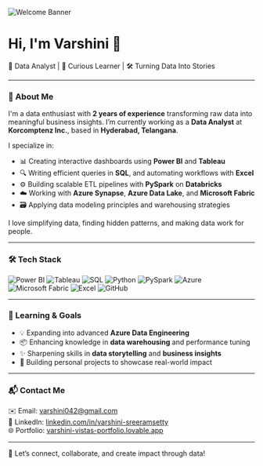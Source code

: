 <!-- Banner -->
![Welcome Banner](assets/varshini-header.png)

# Hi, I'm Varshini 👋

💼 Data Analyst | 🧠 Curious Learner | 🛠️ Turning Data Into Stories

---

### 🚀 About Me

I'm a data enthusiast with **2 years of experience** transforming raw data into meaningful business insights. I’m currently working as a **Data Analyst** at **Korcomptenz Inc.**, based in **Hyderabad, Telangana**.

I specialize in:

- 📊 Creating interactive dashboards using **Power BI** and **Tableau**
- 🔍 Writing efficient queries in **SQL**, and automating workflows with **Excel**
- ⚙️ Building scalable ETL pipelines with **PySpark** on **Databricks**
- ☁️ Working with **Azure Synapse**, **Azure Data Lake**, and **Microsoft Fabric**
- 🗃️ Applying data modeling principles and warehousing strategies

I love simplifying data, finding hidden patterns, and making data work for people.

---

### 🛠️ Tech Stack

![Power BI](https://img.shields.io/badge/Power%20BI-F2C811?style=for-the-badge&logo=powerbi&logoColor=black)
![Tableau](https://img.shields.io/badge/Tableau-E97627?style=for-the-badge&logo=tableau&logoColor=white)
![SQL](https://img.shields.io/badge/SQL-4479A1?style=for-the-badge&logo=mysql&logoColor=white)
![Python](https://img.shields.io/badge/Python-3776AB?style=for-the-badge&logo=python&logoColor=white)
![PySpark](https://img.shields.io/badge/PySpark-E25A1C?style=for-the-badge&logo=apachespark&logoColor=white)
![Azure](https://img.shields.io/badge/Azure-0078D4?style=for-the-badge&logo=microsoftazure&logoColor=white)
![Microsoft Fabric](https://img.shields.io/badge/Microsoft%20Fabric-9146FF?style=for-the-badge&logo=microsoft&logoColor=white)
![Excel](https://img.shields.io/badge/Excel-217346?style=for-the-badge&logo=microsoftexcel&logoColor=white)
![GitHub](https://img.shields.io/badge/GitHub-181717?style=for-the-badge&logo=github&logoColor=white)

---

### 🌱 Learning & Goals

- 💡 Expanding into advanced **Azure Data Engineering**
- 📦 Enhancing knowledge in **data warehousing** and performance tuning
- ✨ Sharpening skills in **data storytelling** and **business insights**
- 🚀 Building personal projects to showcase real-world impact

---

### 📬 Contact Me

✉️ Email: [varshini042@gmail.com](mailto:varshini042@gmail.com)  
💼 LinkedIn: [linkedin.com/in/varshini-sreeramsetty](https://www.linkedin.com/in/varshini-sreeramsetty)  
🌐 Portfolio: [varshini-vistas-portfolio.lovable.app](https://varshini-vistas-portfolio.lovable.app)

---

🚀 Let’s connect, collaborate, and create impact through data!
